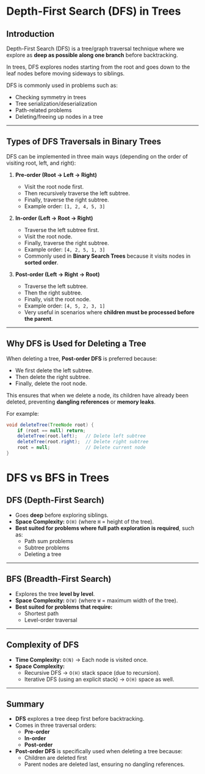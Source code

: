 # Depth-First Search (DFS) in Trees

## Introduction
Depth-First Search (DFS) is a tree/graph traversal technique where we explore as **deep as possible along one branch** before backtracking.

In trees, DFS explores nodes starting from the root and goes down to the leaf nodes before moving sideways to siblings.

DFS is commonly used in problems such as:
- Checking symmetry in trees
- Tree serialization/deserialization
- Path-related problems
- Deleting/freeing up nodes in a tree

---

## Types of DFS Traversals in Binary Trees
DFS can be implemented in three main ways (depending on the order of visiting root, left, and right):

1. **Pre-order (Root → Left → Right)**
    - Visit the root node first.
    - Then recursively traverse the left subtree.
    - Finally, traverse the right subtree.
    - Example order: `[1, 2, 4, 5, 3]`

2. **In-order (Left → Root → Right)**
    - Traverse the left subtree first.
    - Visit the root node.
    - Finally, traverse the right subtree.
    - Example order: `[4, 2, 5, 1, 3]`
    - Commonly used in **Binary Search Trees** because it visits nodes in **sorted order**.

3. **Post-order (Left → Right → Root)**
    - Traverse the left subtree.
    - Then the right subtree.
    - Finally, visit the root node.
    - Example order: `[4, 5, 2, 3, 1]`
    - Very useful in scenarios where **children must be processed before the parent**.

---

## Why DFS is Used for Deleting a Tree
When deleting a tree, **Post-order DFS** is preferred because:
- We first delete the left subtree.
- Then delete the right subtree.
- Finally, delete the root node.

This ensures that when we delete a node, its children have already been deleted, preventing **dangling references** or **memory leaks**.

For example:
```java
void deleteTree(TreeNode root) {
    if (root == null) return;
    deleteTree(root.left);   // Delete left subtree
    deleteTree(root.right);  // Delete right subtree
    root = null;             // Delete current node
}

```

# DFS vs BFS in Trees

## DFS (Depth-First Search)
- Goes **deep** before exploring siblings.
- **Space Complexity:** `O(H)` (where `H` = height of the tree).
- **Best suited for problems where full path exploration is required**, such as:
    - Path sum problems
    - Subtree problems
    - Deleting a tree

---

## BFS (Breadth-First Search)
- Explores the tree **level by level**.
- **Space Complexity:** `O(W)` (where `W` = maximum width of the tree).
- **Best suited for problems that require:**
    - Shortest path
    - Level-order traversal

---

## Complexity of DFS
- **Time Complexity:** `O(N)` → Each node is visited once.
- **Space Complexity:**
    - Recursive DFS → `O(H)` stack space (due to recursion).
    - Iterative DFS (using an explicit stack) → `O(H)` space as well.

---

## Summary
- **DFS** explores a tree deep first before backtracking.
- Comes in three traversal orders:
    - **Pre-order**
    - **In-order**
    - **Post-order**
- **Post-order DFS** is specifically used when deleting a tree because:
    - Children are deleted first
    - Parent nodes are deleted last, ensuring no dangling references.
